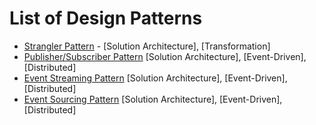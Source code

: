 # List of Design Patterns
* [Strangler Pattern](pattern_strangler.md) - [Solution Architecture], [Transformation]
* [Publisher/Subscriber Pattern](pattern_pubsub.md) [Solution Architecture], [Event-Driven], [Distributed]
* [Event Streaming Pattern](pattern_eventstreaming.md) [Solution Architecture], [Event-Driven], [Distributed]
* [Event Sourcing Pattern](pattern_eventsourcing.md) [Solution Architecture], [Event-Driven], [Distributed]
